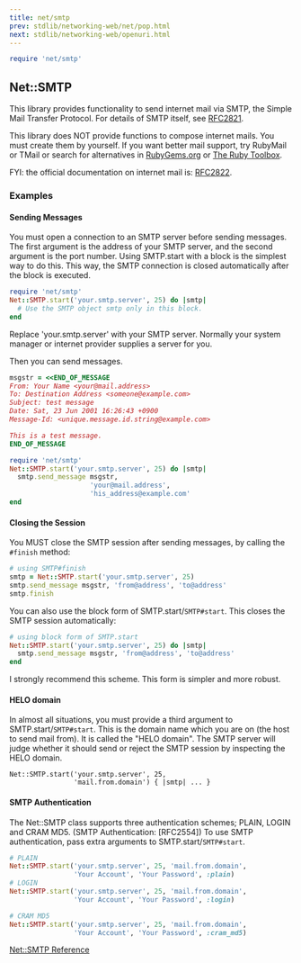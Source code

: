 ```yaml
---
title: net/smtp
prev: stdlib/networking-web/net/pop.html
next: stdlib/networking-web/openuri.html
---
```



```ruby
require 'net/smtp'
```

## Net::SMTP[](#netsmtp)

This library provides functionality to send internet mail via SMTP, the
Simple Mail Transfer Protocol. For details of SMTP itself, see <a
href='http://www.ietf.org/rfc/rfc2821.txt' class='remote'
target='_blank'>RFC2821</a>.

This library does NOT provide functions to compose internet mails. You
must create them by yourself. If you want better mail support, try
RubyMail or TMail or search for alternatives in <a
href='https://rubygems.org/' class='remote'
target='_blank'>RubyGems.org</a> or <a
href='https://www.ruby-toolbox.com/' class='remote' target='_blank'>The
Ruby Toolbox</a>.

FYI: the official documentation on internet mail is: <a
href='http://www.ietf.org/rfc/rfc2822.txt' class='remote'
target='_blank'>RFC2822</a>.

### Examples[](#examples)

#### Sending Messages[](#sending-messages)

You must open a connection to an SMTP server before sending messages.
The first argument is the address of your SMTP server, and the second
argument is the port number. Using SMTP.start with a block is the
simplest way to do this. This way, the SMTP connection is closed
automatically after the block is executed.


```ruby
require 'net/smtp'
Net::SMTP.start('your.smtp.server', 25) do |smtp|
  # Use the SMTP object smtp only in this block.
end
```

Replace 'your.smtp.server' with your SMTP server. Normally your system
manager or internet provider supplies a server for you.

Then you can send messages.


```ruby
msgstr = <<END_OF_MESSAGE
From: Your Name <your@mail.address>
To: Destination Address <someone@example.com>
Subject: test message
Date: Sat, 23 Jun 2001 16:26:43 +0900
Message-Id: <unique.message.id.string@example.com>

This is a test message.
END_OF_MESSAGE

require 'net/smtp'
Net::SMTP.start('your.smtp.server', 25) do |smtp|
  smtp.send_message msgstr,
                    'your@mail.address',
                    'his_address@example.com'
end
```

#### Closing the Session[](#closing-the-session)

You MUST close the SMTP session after sending messages, by calling the
`#finish` method:


```ruby
# using SMTP#finish
smtp = Net::SMTP.start('your.smtp.server', 25)
smtp.send_message msgstr, 'from@address', 'to@address'
smtp.finish
```

You can also use the block form of SMTP.start/`SMTP#start`. This closes
the SMTP session automatically:


```ruby
# using block form of SMTP.start
Net::SMTP.start('your.smtp.server', 25) do |smtp|
  smtp.send_message msgstr, 'from@address', 'to@address'
end
```

I strongly recommend this scheme. This form is simpler and more robust.

#### HELO domain[](#helo-domain)

In almost all situations, you must provide a third argument to
SMTP.start/`SMTP#start`. This is the domain name which you are on (the
host to send mail from). It is called the "HELO domain". The SMTP server
will judge whether it should send or reject the SMTP session by
inspecting the HELO domain.


```
Net::SMTP.start('your.smtp.server', 25,
                'mail.from.domain') { |smtp| ... }
```

#### SMTP Authentication[](#smtp-authentication)

The Net::SMTP class supports three authentication schemes; PLAIN, LOGIN
and CRAM MD5. (SMTP Authentication: \[RFC2554\]) To use SMTP
authentication, pass extra arguments to SMTP.start/`SMTP#start`.


```ruby
# PLAIN
Net::SMTP.start('your.smtp.server', 25, 'mail.from.domain',
                'Your Account', 'Your Password', :plain)
# LOGIN
Net::SMTP.start('your.smtp.server', 25, 'mail.from.domain',
                'Your Account', 'Your Password', :login)

# CRAM MD5
Net::SMTP.start('your.smtp.server', 25, 'mail.from.domain',
                'Your Account', 'Your Password', :cram_md5)
```

<a
href='https://ruby-doc.org/stdlib-2.7.0/libdoc/net/smtp/rdoc/Net/SMTP.html'
class='ruby-doc remote' target='_blank'>Net::SMTP Reference</a>

